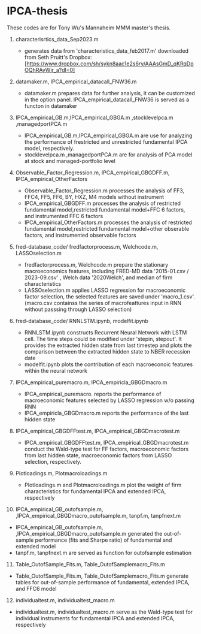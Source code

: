 # IPCA-thesis
These codes are for Tony Wu's Mannaheim MMM master's thesis. 

1. characterisrtics_data_Sep2023.m

   * generates data from 'characteristics_data_feb2017.m' downloaded from Seth Pruitt's Dropbox: [https://www.dropbox.com/sh/sykn8aac1e2s6ry/AAAsGmD_qKRqDpOQhRAyWir_a?dl=0]
   
2. datamaker.m, IPCA_empirical_datacall_FNW36.m

   * datamaker.m prepares data for further analysis, it can be customized in the option panel. IPCA_empirical_datacall_FNW36 is served as a functon in datamaker

3. IPCA_empirical_GB.m,IPCA_empirical_GBGA.m ,stocklevelpca.m ,managedportPCA.m

   * IPCA_empirical_GB.m,IPCA_empirical_GBGA.m are use for analyzing the performance of frestricted and unrestricted fundamental IPCA model, respectively.
   * stocklevelpca.m ,managedportPCA.m are for analysis of PCA model at stock and managed-portfolio level

4. Observable_Factor_Regression.m, IPCA_empirical_GBGDFF.m, IPCA_empirical_OtherFactors

   * Observable_Factor_Regression.m processes the analysis of FF3, FFC4, FF5, FF6, BY, HXZ, M4 models  without instrument
   * IPCA_empirical_GBGDFF.m processes the analysis of restricted fundamental model,restricted fundamental model+FFC 6 factors, and instrumented FFC 6 factors
   * IPCA_empirical_OtherFactors.m processes the analysis of restricted fundamental model,restricted fundamental model+other obserable factors, and instrumented observable factors  

5. fred-database_code/ fredfactorprocess.m, Welchcode.m, LASSOselection.m

   * fredfactorprocess.m, Welchcode.m prepare the stationary macroeconomics features, including FRED-MD data '2015-01.csv / 2023-09.csv' , Welch data '2020Welch', and median of firm characteristics
   * LASSOselection.m applies LASSO regression for macroeconomic factor selection, the selected features are saved under 'macro_1.csv'. (macro.csv containss the series of macrofeattures input in RNN without passsing through LASSO selection)

6. fred-database_code/ RNNLSTM.ipynb, modelfit.ipynb

   * RNNLSTM.ipynb constructs Recurrent Neural Network with LSTM cell. The time steps could be modified under 'stepin, stepout'. It provides the extracted hidden state from last timestep and plots the comparison between the extracted hidden state to NBER recession date
   * modelfit.ipynb plots the contribution of each macroeconoic features within the neural network

7. IPCA_empirical_puremacro.m, IPCA_empiricla_GBGDmacro.m

   * IPCA_empirical_puremacro. reports the performance of macroeconomic features selected by LASSO regression w/o passing RNN
   * IPCA_empiricla_GBGDmacro.m reports the performance of the last hidden state

8. IPCA_empirical_GBGDFFtest.m, IPCA_empirical_GBGDmacrotest.m
   
   *  IPCA_empirical_GBGDFFtest.m, IPCA_empirical_GBGDmacrotest.m conduct the Wald-type test for FF factors, macroeconomic factors from last hidden state, macroeconomic factors from LASSO selection, respectively.

9. Plotloadings.m, Plotmacroloadings.m
    
   * Plotloadings.m and Plotmacroloadings.m plot the weight of firm characteristics 
    for fundamental IPCA and extended IPCA, respectively

10. IPCA_empirical_GB_outofsample.m, ,IPCA_empirical_GBGDmacro_outofsample.m, tanpf.m, tanpfnext.m

  * IPCA_empirical_GB_outofsample.m, ,IPCA_empirical_GBGDmacro_outofsample.m generated the out-of-sample performance (fits and Sharpe ratio) of fundamental and extended model
  * tanpf.m, tanpfnext.m are served as function for outofsample estimation

11. Table_OutofSample_Fits.m, Table_OutofSamplemacro_Fits.m

  * Table_OutofSample_Fits.m, Table_OutofSamplemacro_Fits.m generate tables for out-of-sample performance of fundamental, extended IPCA, and FFC6 model

12. individualtest.m, individualtest_macro.m 

  *  individualtest.m, individualtest_macro.m serve as the Wald-type test for individual instruments for fundamental IPCA and extended IPCA, respectively





